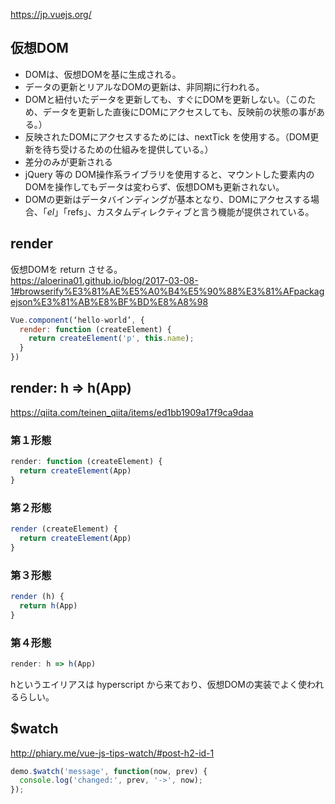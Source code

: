 https://jp.vuejs.org/


## 仮想DOM
 * DOMは、仮想DOMを基に生成される。
 * データの更新とリアルなDOMの更新は、非同期に行われる。
 * DOMと紐付いたデータを更新しても、すぐにDOMを更新しない。（このため、データを更新した直後にDOMにアクセスしても、反映前の状態の事がある。）
 * 反映されたDOMにアクセスするためには、nextTick を使用する。（DOM更新を待ち受けるための仕組みを提供している。）
 * 差分のみが更新される
 * jQuery 等の DOM操作系ライブラリを使用すると、マウントした要素内のDOMを操作してもデータは変わらず、仮想DOMも更新されない。
 * DOMの更新はデータバインディングが基本となり、DOMにアクセスする場合、「$el」「$refs」、カスタムディレクティブと言う機能が提供されている。


## render
仮想DOMを return させる。  
https://aloerina01.github.io/blog/2017-03-08-1#browserify%E3%81%AE%E5%A0%B4%E5%90%88%E3%81%AFpackagejson%E3%81%AB%E8%BF%BD%E8%A8%98
```js
Vue.component(‘hello-world’, {
  render: function (createElement) {
    return createElement('p', this.name);
  }
})

```

## render: h => h(App)
https://qiita.com/teinen_qiita/items/ed1bb1909a17f9ca9daa
### 第１形態
```js
render: function (createElement) {
  return createElement(App)
}
```
### 第２形態
```js
render (createElement) {
  return createElement(App)
}
```
### 第３形態
```js
render (h) {
  return h(App)
}
```
### 第４形態
```js
render: h => h(App)
```
hというエイリアスは hyperscript から来ており、仮想DOMの実装でよく使われるらしい。



## $watch
http://phiary.me/vue-js-tips-watch/#post-h2-id-1
```js
demo.$watch('message', function(now, prev) {  
  console.log('changed:', prev, '->', now);
});
```







